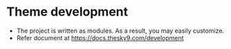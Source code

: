 # Theme development

- The project is written as modules. As a result, you may easily customize.
- Refer document at https://docs.thesky9.com/development
